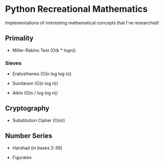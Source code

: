 # Python Recreational Mathematics
Implementations of interesting mathematical concepts that I've researched!

## Primality
- Miller-Rabins Test (O(k * logn))
    
### Sieves
- Eratosthenes (O(n log log n))

- Sundaram (O(n log n))

- Atkin (O(n / log log n))

## Cryptography
- Substitution Cipher (O(n))

## Number Series
- Harshad (in bases 2-36)

- Figurates
